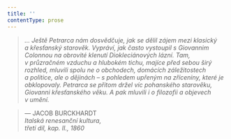 ```yaml
---
title: ''
contentType: prose
---
```


<section>

> 

> 

> 

> _… Ještě Petrarca nám dosvědčuje, jak se dělil zájem mezi klasický a křesťanský starověk. Vypráví, jak často vystoupil s Gio­vannim Colonnou na obrovité klenutí Diokleciánových lázní. Tam, v průzračném vzduchu a hlubokém tichu, majíce před sebou širý rozhled, mluvili spolu ne o obchodech, domácích záležitostech a politice, ale o dějinách – s pohledem upřeným na zříceniny, které je obklopovaly. Petrarca se přitom držel víc pohanského starověku, Giovanni křesťanského věku. A pak mluvili i o filozofii a objevech v umění._

> — JACOB BURCKHARDT  
> _Italská renesanční kultura,  
> třetí díl, kap. II., 1860_

</section>
